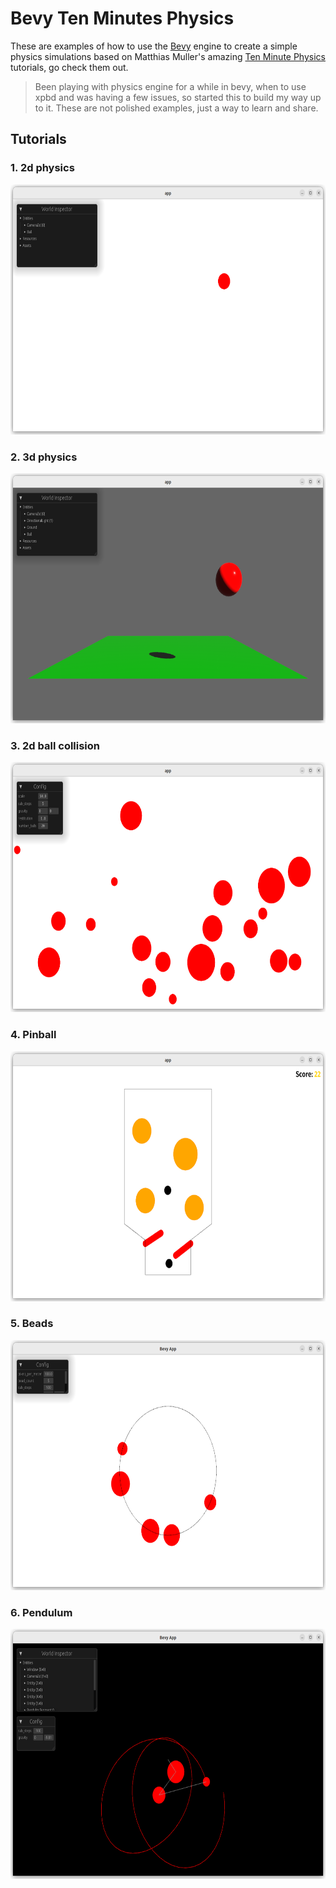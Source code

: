 # Bevy Ten Minutes Physics

These are examples of how to use the [Bevy](https://bevyengine.org/) engine to create a simple physics simulations based on Matthias Muller's amazing [Ten Minute Physics](https://matthias-research.github.io/pages/tenMinutePhysics/index.html) tutorials, go check them out.

> Been playing with physics engine for a while in bevy, when to use xpbd and was having a few issues, so started this to build my way up to it.  These are not polished examples, just a way to learn and share.

## Tutorials

### 1. 2d physics
<img src="/docs/images/20230335-023526.png"  height="400" />

### 2. 3d physics
<img src="docs/images/20230338-023802.png" height="400" />

### 3. 2d ball collision
<img src="docs/images/20230302-230216.png" height="400" />

### 4. Pinball
<img src="docs/images/20230351-015132.png" height="400" />

### 5. Beads
<img src="docs/images/20230351-135141.png" height="400" />

### 6. Pendulum
<img src="docs/images/20230357-025758.png" height="400" />